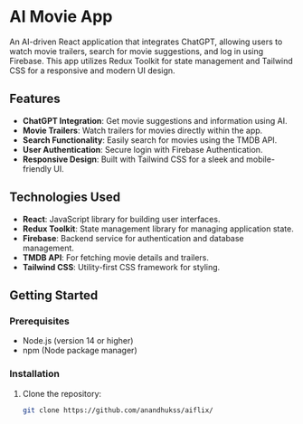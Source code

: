 # AI Movie App

An AI-driven React application that integrates ChatGPT, allowing users to watch movie trailers, search for movie suggestions, and log in using Firebase. This app utilizes Redux Toolkit for state management and Tailwind CSS for a responsive and modern UI design.

## Features

- **ChatGPT Integration**: Get movie suggestions and information using AI.
- **Movie Trailers**: Watch trailers for movies directly within the app.
- **Search Functionality**: Easily search for movies using the TMDB API.
- **User Authentication**: Secure login with Firebase Authentication.
- **Responsive Design**: Built with Tailwind CSS for a sleek and mobile-friendly UI.

## Technologies Used

- **React**: JavaScript library for building user interfaces.
- **Redux Toolkit**: State management library for managing application state.
- **Firebase**: Backend service for authentication and database management.
- **TMDB API**: For fetching movie details and trailers.
- **Tailwind CSS**: Utility-first CSS framework for styling.

## Getting Started

### Prerequisites

- Node.js (version 14 or higher)
- npm (Node package manager)

### Installation

1. Clone the repository:

   ```bash
   git clone https://github.com/anandhukss/aiflix/
